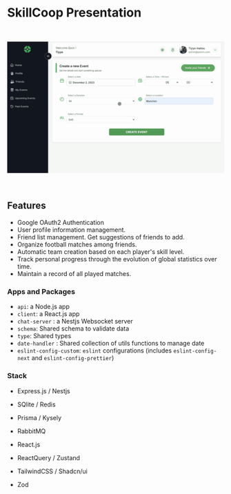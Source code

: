 # SkillCoop Presentation

<br />
<p align=center ><img src="skillcoop.gif" /></p>
<br />

## Features

- Google OAuth2 Authentication
- User profile information management.
- Friend list management. Get suggestions of friends to add.
- Organize football matches among friends.
- Automatic team creation based on each player's skill level.
- Track personal progress through the evolution of global statistics over time.
- Maintain a record of all played matches.

### Apps and Packages

- `api`: a Node.js app
- `client`: a React.js app
- `chat-server` : a Nestjs Websocket server
- `schema`: Shared schema to validate data
- `type`: Shared types
- `date-handler` : Shared collection of utils functions to manage date
- `eslint-config-custom`: `eslint` configurations (includes `eslint-config-next` and `eslint-config-prettier`)

### Stack

- Express.js / Nestjs
- SQlite / Redis
- Prisma / Kysely
- RabbitMQ

- React.js
- ReactQuery / Zustand
- TailwindCSS / Shadcn/ui

- Zod
